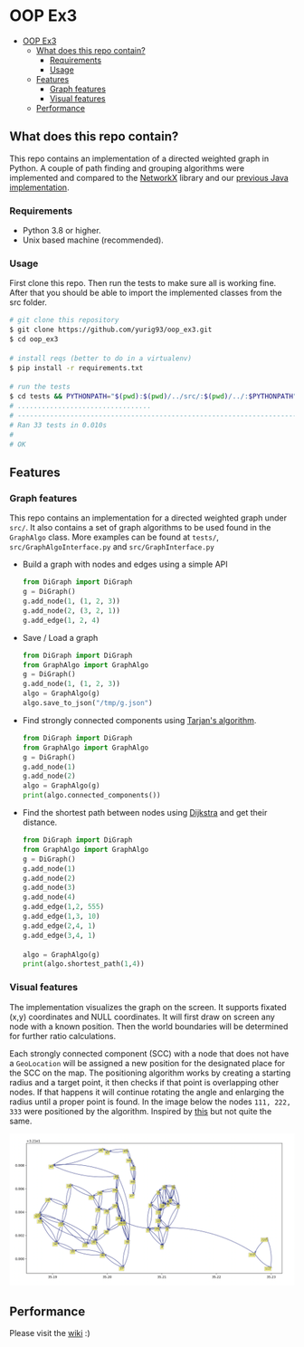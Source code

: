 # OOP Ex3

- [OOP Ex3](#oop-ex3)
    * [What does this repo contain?](#what-does-this-repo-contain-)
        + [Requirements](#requirements)
        + [Usage](#usage)
    * [Features](#features)
        + [Graph features](#graph-features)
        + [Visual features](#visual-features)
    * [Performance](#performance)
    

## What does this repo contain?
This repo contains an implementation of a directed weighted graph in Python. 
A couple of path finding and grouping algorithms were implemented and compared to the [NetworkX](https://github.com/networkx) library and our [previous Java implementation](https://github.com/yurig93/oop_ex2).

### Requirements
- Python 3.8 or higher.
- Unix based machine (recommended).

### Usage
First clone this repo. Then run the tests to make sure all is working fine. 
After that you should be able to import the implemented classes from the src folder.
```sh
# git clone this repository
$ git clone https://github.com/yurig93/oop_ex3.git
$ cd oop_ex3

# install reqs (better to do in a virtualenv)
$ pip install -r requirements.txt

# run the tests
$ cd tests && PYTHONPATH="$(pwd):$(pwd)/../src/:$(pwd)/../:$PYTHONPATH" python -m unittest test_* ; cd ../
# .................................
# ----------------------------------------------------------------------
# Ran 33 tests in 0.010s
# 
# OK

```

## Features
### Graph features
This repo contains an implementation for a directed weighted graph under `src/`.
It also contains a set of graph algorithms to be used found in the `GraphAlgo` class.
More examples can be found at `tests/`, `src/GraphAlgoInterface.py` and `src/GraphInterface.py`
- Build a graph with nodes and edges using a simple API
    ```python
    from DiGraph import DiGraph
    g = DiGraph()
    g.add_node(1, (1, 2, 3))
    g.add_node(2, (3, 2, 1))
    g.add_edge(1, 2, 4)
    ```

- Save / Load a graph
    ```python
    from DiGraph import DiGraph
    from GraphAlgo import GraphAlgo
    g = DiGraph()
    g.add_node(1, (1, 2, 3))
    algo = GraphAlgo(g)
    algo.save_to_json("/tmp/g.json")
    ```

- Find strongly connected components using [Tarjan's algorithm](https://en.wikipedia.org/wiki/Tarjan%27s_strongly_connected_components_algorithm).
    ```python
    from DiGraph import DiGraph
    from GraphAlgo import GraphAlgo
    g = DiGraph()
    g.add_node(1)
    g.add_node(2)
    algo = GraphAlgo(g)
    print(algo.connected_components())
    ```

- Find the shortest path between nodes using [Dijkstra](https://en.wikipedia.org/wiki/Dijkstra%27s_algorithm) and get their distance.
    ```python
    from DiGraph import DiGraph
    from GraphAlgo import GraphAlgo
    g = DiGraph()
    g.add_node(1)
    g.add_node(2)
    g.add_node(3)
    g.add_node(4)
    g.add_edge(1,2, 555)
    g.add_edge(1,3, 10)
    g.add_edge(2,4, 1)
    g.add_edge(3,4, 1)
    
    algo = GraphAlgo(g)
    print(algo.shortest_path(1,4))
    ```


### Visual features
The implementation visualizes the graph on the screen. It supports fixated (x,y) coordinates and NULL coordinates. It will first draw on screen any node with a known position.
Then the world boundaries will be determined for further ratio calculations. 

Each strongly connected component (SCC) with a node that does not have a `GeoLocation` will be assigned a new position for the designated place for the SCC on the map.
The positioning algorithm works by creating a starting radius and a target point, it then checks if that point is overlapping other nodes. If that happens it will continue rotating the angle and enlarging the radius until a proper point is found.
In the image below the nodes `111, 222, 333` were positioned by the algorithm. Inspired by [this](https://en.wikipedia.org/wiki/Force-directed_graph_drawing) but not quite the same.


![Alt text](data/graph_plot_sccs.png "Graph")

## Performance
Please visit the [wiki](https://github.com/yurig93/oop_ex3/wiki) :)